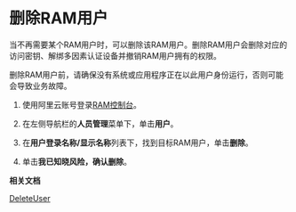 # 删除RAM用户

当不再需要某个RAM用户时，可以删除该RAM用户。删除RAM用户会删除对应的访问密钥、解绑多因素认证设备并撤销RAM用户拥有的权限。

删除RAM用户前，请确保没有系统或应用程序正在以此用户身份运行，否则可能会导致业务故障。

1.  使用阿里云账号登录[RAM控制台](https://ram.console.aliyun.com/)。

2.  在左侧导航栏的**人员管理**菜单下，单击**用户**。

3.  在**用户登录名称/显示名称**列表下，找到目标RAM用户，单击**删除**。

4.  单击**我已知晓风险，确认删除**。


**相关文档**  


[DeleteUser](/intl.zh-CN/API参考/API参考（RAM）/用户管理接口/DeleteUser.md)


